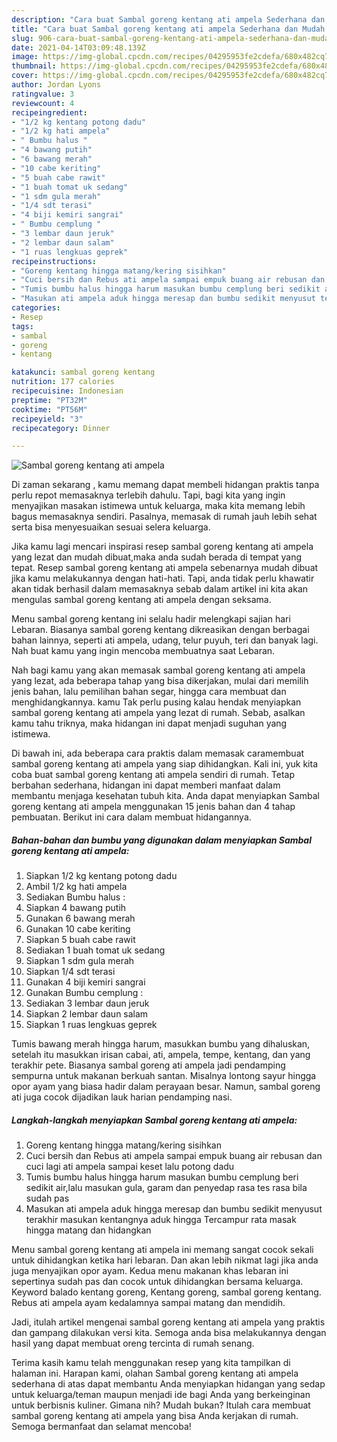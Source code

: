 ```yaml
---
description: "Cara buat Sambal goreng kentang ati ampela Sederhana dan Mudah Dibuat"
title: "Cara buat Sambal goreng kentang ati ampela Sederhana dan Mudah Dibuat"
slug: 906-cara-buat-sambal-goreng-kentang-ati-ampela-sederhana-dan-mudah-dibuat
date: 2021-04-14T03:09:48.139Z
image: https://img-global.cpcdn.com/recipes/04295953fe2cdefa/680x482cq70/sambal-goreng-kentang-ati-ampela-foto-resep-utama.jpg
thumbnail: https://img-global.cpcdn.com/recipes/04295953fe2cdefa/680x482cq70/sambal-goreng-kentang-ati-ampela-foto-resep-utama.jpg
cover: https://img-global.cpcdn.com/recipes/04295953fe2cdefa/680x482cq70/sambal-goreng-kentang-ati-ampela-foto-resep-utama.jpg
author: Jordan Lyons
ratingvalue: 3
reviewcount: 4
recipeingredient:
- "1/2 kg kentang potong dadu"
- "1/2 kg hati ampela"
- " Bumbu halus "
- "4 bawang putih"
- "6 bawang merah"
- "10 cabe keriting"
- "5 buah cabe rawit"
- "1 buah tomat uk sedang"
- "1 sdm gula merah"
- "1/4 sdt terasi"
- "4 biji kemiri sangrai"
- " Bumbu cemplung "
- "3 lembar daun jeruk"
- "2 lembar daun salam"
- "1 ruas lengkuas geprek"
recipeinstructions:
- "Goreng kentang hingga matang/kering sisihkan"
- "Cuci bersih dan Rebus ati ampela sampai empuk buang air rebusan dan cuci lagi ati ampela sampai keset lalu potong dadu"
- "Tumis bumbu halus hingga harum masukan bumbu cemplung beri sedikit air,lalu masukan gula, garam dan penyedap rasa tes rasa bila sudah pas"
- "Masukan ati ampela aduk hingga meresap dan bumbu sedikit menyusut terakhir masukan kentangnya aduk hingga Tercampur rata masak hingga matang dan hidangkan"
categories:
- Resep
tags:
- sambal
- goreng
- kentang

katakunci: sambal goreng kentang 
nutrition: 177 calories
recipecuisine: Indonesian
preptime: "PT32M"
cooktime: "PT56M"
recipeyield: "3"
recipecategory: Dinner

---
```



![Sambal goreng kentang ati ampela](https://img-global.cpcdn.com/recipes/04295953fe2cdefa/680x482cq70/sambal-goreng-kentang-ati-ampela-foto-resep-utama.jpg)

Di zaman  sekarang , kamu memang dapat membeli hidangan praktis tanpa perlu repot memasaknya terlebih dahulu. Tapi, bagi kita yang ingin menyajikan masakan istimewa untuk keluarga, maka kita memang lebih bagus memasaknya sendiri. Pasalnya, memasak di rumah jauh lebih sehat serta bisa menyesuaikan sesuai selera keluarga.

Jika kamu lagi mencari inspirasi resep sambal goreng kentang ati ampela yang lezat dan mudah dibuat,maka anda sudah berada di tempat yang tepat. Resep sambal goreng kentang ati ampela  sebenarnya mudah dibuat jika kamu melakukannya dengan hati-hati. Tapi, anda tidak perlu khawatir akan tidak berhasil dalam memasaknya 
sebab dalam artikel ini kita akan mengulas sambal goreng kentang ati ampela dengan seksama.  

Menu sambal goreng kentang ini selalu hadir melengkapi sajian hari Lebaran. Biasanya sambal goreng kentang dikreasikan dengan berbagai bahan lainnya, seperti ati ampela, udang, telur puyuh, teri dan banyak lagi. Nah buat kamu yang ingin mencoba membuatnya saat Lebaran.

Nah bagi kamu yang akan memasak sambal goreng kentang ati ampela yang lezat, ada beberapa tahap yang bisa dikerjakan, mulai dari memilih jenis bahan, lalu pemilihan bahan segar, hingga cara membuat dan menghidangkannya. kamu Tak perlu pusing kalau hendak menyiapkan sambal goreng kentang ati ampela yang lezat di rumah. Sebab, asalkan kamu  tahu triknya, maka hidangan ini dapat menjadi suguhan yang istimewa.

Di bawah ini, ada beberapa cara praktis  dalam memasak caramembuat sambal goreng kentang ati ampela yang siap dihidangkan. Kali ini, yuk kita coba buat sambal goreng kentang ati ampela sendiri di rumah. Tetap berbahan sederhana, hidangan ini dapat memberi manfaat dalam membantu menjaga kesehatan tubuh kita. Anda dapat menyiapkan Sambal goreng kentang ati ampela menggunakan 15 jenis bahan dan 4 tahap pembuatan. Berikut ini cara dalam membuat hidangannya.

<!--inarticleads1-->

##### Bahan-bahan dan bumbu yang digunakan dalam menyiapkan Sambal goreng kentang ati ampela:

1. Siapkan 1/2 kg kentang potong dadu
1. Ambil 1/2 kg hati ampela
1. Sediakan  Bumbu halus :
1. Siapkan 4 bawang putih
1. Gunakan 6 bawang merah
1. Gunakan 10 cabe keriting
1. Siapkan 5 buah cabe rawit
1. Sediakan 1 buah tomat uk sedang
1. Siapkan 1 sdm gula merah
1. Siapkan 1/4 sdt terasi
1. Gunakan 4 biji kemiri sangrai
1. Gunakan  Bumbu cemplung :
1. Sediakan 3 lembar daun jeruk
1. Siapkan 2 lembar daun salam
1. Siapkan 1 ruas lengkuas geprek


Tumis bawang merah hingga harum, masukkan bumbu yang dihaluskan, setelah itu masukkan irisan cabai, ati, ampela, tempe, kentang, dan yang terakhir pete. Biasanya sambal goreng ati ampela jadi pendamping sempurna untuk makanan berkuah santan. Misalnya lontong sayur hingga opor ayam yang biasa hadir dalam perayaan besar. Namun, sambal goreng ati juga cocok dijadikan lauk harian pendamping nasi. 

<!--inarticleads2-->

##### Langkah-langkah menyiapkan Sambal goreng kentang ati ampela:

1. Goreng kentang hingga matang/kering sisihkan
1. Cuci bersih dan Rebus ati ampela sampai empuk buang air rebusan dan cuci lagi ati ampela sampai keset lalu potong dadu
1. Tumis bumbu halus hingga harum masukan bumbu cemplung beri sedikit air,lalu masukan gula, garam dan penyedap rasa tes rasa bila sudah pas
1. Masukan ati ampela aduk hingga meresap dan bumbu sedikit menyusut terakhir masukan kentangnya aduk hingga Tercampur rata masak hingga matang dan hidangkan


Menu sambal goreng kentang ati ampela ini memang sangat cocok sekali untuk dihidangkan ketika hari lebaran. Dan akan lebih nikmat lagi jika anda juga menyajikan opor ayam. Kedua menu makanan khas lebaran ini sepertinya sudah pas dan cocok untuk dihidangkan bersama keluarga. Keyword balado kentang goreng, Kentang goreng, sambal goreng kentang. Rebus ati ampela ayam kedalamnya sampai matang dan mendidih. 

Jadi, itulah artikel mengenai  sambal goreng kentang ati ampela  yang praktis dan gampang dilakukan versi kita. Semoga anda bisa melakukannya dengan hasil yang dapat membuat oreng tercinta di rumah senang. 

Terima kasih kamu telah menggunakan resep yang kita tampilkan di halaman ini. Harapan kami, olahan  Sambal goreng kentang ati ampela sederhana di atas dapat membantu Anda menyiapkan hidangan yang sedap untuk keluarga/teman maupun menjadi ide bagi Anda yang berkeinginan untuk berbisnis kuliner. Gimana nih? Mudah bukan? Itulah cara membuat sambal goreng kentang ati ampela yang bisa Anda kerjakan di rumah. Semoga bermanfaat dan selamat mencoba!

